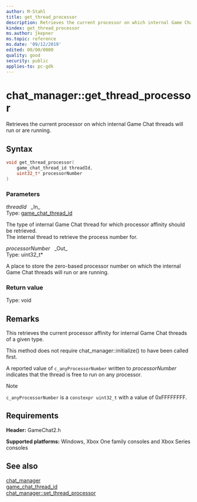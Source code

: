 ```yaml
---
author: M-Stahl
title: get_thread_processor
description: Retrieves the current processor on which internal Game Chat threads will run or are running.
kindex: get_thread_processor
ms.author: jkepner
ms.topic: reference
ms.date: '09/12/2019'
edited: 00/00/0000
quality: good
security: public
applies-to: pc-gdk
---
```


# chat_manager::get_thread_processor  

Retrieves the current processor on which internal Game Chat threads will run or are running.  

## Syntax  
  
```cpp
void get_thread_processor(  
    game_chat_thread_id threadId,  
    uint32_t* processorNumber  
)  
```  
  
### Parameters  
  
*threadId* &nbsp;&nbsp;\_In\_  
Type: [game_chat_thread_id](../../../enums/game_chat_thread_id.md)  
  
The type of internal Game Chat thread for which processor affinity should be retrieved.  
The internal thread to retrieve the process number for.  
  
*processorNumber* &nbsp;&nbsp;\_Out\_  
Type: uint32_t*  
  
A place to store the zero-based processor number on which the internal Game Chat threads will run or are running.  
  
  
### Return value  
Type: void
  
  
## Remarks  
  
This retrieves the current processor affinity for internal Game Chat threads of a given type.

This method does not require chat_manager\::initialize() to have been called first.  

A reported value of ```c_anyProcessorNumber``` written to *processorNumber* indicates that the thread is free to run on any processor.> [!NOTE]
> ```c_anyProcessorNumber``` is a ```constexpr uint32_t``` with a value of 0xFFFFFFFF.
  
## Requirements  
  
**Header:** GameChat2.h
  
**Supported platforms:** Windows, Xbox One family consoles and Xbox Series consoles  
  
## See also  
[chat_manager](../chat_manager.md)  
[game_chat_thread_id](../../../enums/game_chat_thread_id.md)  
[chat_manager::set_thread_processor](chat_manager_set_thread_processor.md)
  
  
